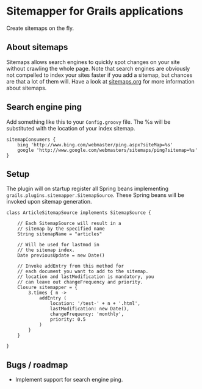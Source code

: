 Sitemapper for Grails applications
==================================

Create sitemaps on the fly. 

About sitemaps
--------------

Sitemaps allows search engines to quickly spot changes on your site without crawling the whole page. Note that search engines are obviously not compelled to index your sites faster if you add a sitemap, but chances are that a lot of them will. Have a look at [sitemaps.org](http://sitemaps.org) for more information about sitemaps. 

Search engine ping
------------------

Add something like this to your `Config.groovy` file. The %s will be substituted with the location of your index sitemap. 

    sitemapConsumers {
        bing 'http://www.bing.com/webmaster/ping.aspx?siteMap=%s'
        google 'http://www.google.com/webmasters/sitemaps/ping?sitemap=%s'
    }


Setup
-----------

The plugin will on startup register all Spring beans implementing `grails.plugins.sitemapper.SitemapSource`. These Spring beans will be invoked upon sitemap generation.

    class ArticleSitemapSource implements SitemapSource {

        // Each SitemapSource will result in a 
        // sitemap by the specified name
        String sitemapName = "articles"
        
        // Will be used for lastmod in 
        // the sitemap index.
        Date previousUpdate = new Date()
        
        // Invoke addEntry from this method for
        // each document you want to add to the sitemap.
        // location and lastModification is mandatory, you
        // can leave out changeFrequency and priority. 
        Closure sitemapper = {
            3.times { n ->
                addEntry (
                    location: '/test-' + n + '.html', 
                    lastModification: new Date(),
                    changeFrequency: 'monthly',
                    priority: 0.5
                )
            }
        }

    }

Bugs / roadmap
--------------

 * Implement support for search engine ping. 